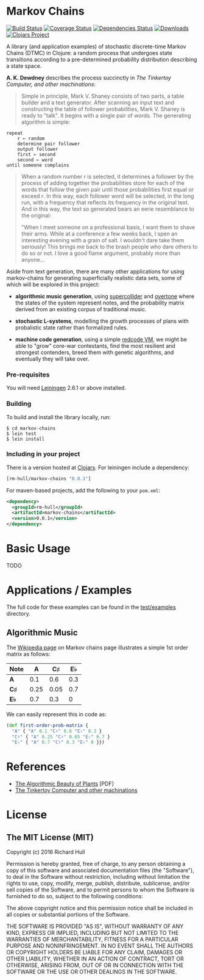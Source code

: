 # Markov Chains

[![Build Status](https://travis-ci.org/rm-hull/markov-chains.svg?branch=master)](http://travis-ci.org/rm-hull/markov-chains) [![Coverage Status](https://coveralls.io/repos/rm-hull/markov-chains/badge.svg?branch=master)](https://coveralls.io/r/rm-hull/markov-chains?branch=master) [![Dependencies Status](https://jarkeeper.com/rm-hull/markov-chains/status.svg)](https://jarkeeper.com/rm-hull/markov-chains) [![Downloads](https://jarkeeper.com/rm-hull/markov-chains/downloads.svg)](https://jarkeeper.com/rm-hull/markov-chains) [![Clojars Project](https://img.shields.io/clojars/v/rm-hull/markov-chains.svg)](https://clojars.org/rm-hull/markov-chains)

A library (and application examples) of stochastic discrete-time Markov Chains (DTMC) in Clojure:
a random process that undergoes state transitions according to a pre-determined probability distribution
describing a state space.

**A. K. Dewdney** describes the process succinctly in _The Tinkertoy Computer, and other machinations_:

> Simple in principle, Mark V. Shaney consists of two parts, a table builder and a text generator.
> After scanning an input text and constructing the table of follower probabilities, Mark V. Shaney
> is ready to "talk". It begins with a single pair of words. The generating algorithm is simple:

    repeat
        r ← random
        determine pair follower
        output follower
        first ← second
        second ← word
    until someone complains

> When a random number _r_ is selected, it determines a follower by the process of adding together
> the probabilities store for each of the words that follow the given pair until those probabilities
> first equal or exceed _r_. In this way, each follower word will be selected, in the long run, with
> a frequency that reflects its frequency in the original text. And in this way, the text so generated
> bears an eerie resemblance to the original:
>
> "When I meet someone on a professional basis, I want them to shave their arms. While at a conference
> a few weeks back, I spen an interesting evening with a grain of salt. I wouldn't dare take them
> seriously! This brings me back to the brash people who dare others to do so or not. I love a good
> flame argument, probably more than anyone...

Aside from text generation, there are many other applications for using markov-chains for generating
superficially realistic data sets, some of which will be explored in this project:

* **algorithmic music generation**, using [supercollider](http://supercollider.github.io/) and
  [overtone](http://overtone.github.io/) where the states of the system represent notes, and the
  probability matrix derived from an existing corpus of traditional music.

* **stochastic L-systems**, modelling the growth processes of plans with probalistic
  state rather than formalized rules.

* **machine code generation**, using a simple [redcode VM](https://github.com/rm-hull/corewar),
  we might be able to "grow" core-war contestants, find the most resilient and strongest contenders,
  breed them with genetic algorithms, and eventually they will take over.

### Pre-requisites

You will need [Leiningen](https://github.com/technomancy/leiningen) 2.6.1 or above installed.

### Building

To build and install the library locally, run:

    $ cd markov-chains
    $ lein test
    $ lein install

### Including in your project

There is a version hosted at [Clojars](https://clojars.org/rm-hull/markov-chains).
For leiningen include a dependency:

```clojure
[rm-hull/markov-chains "0.0.1"]
```

For maven-based projects, add the following to your `pom.xml`:

```xml
<dependency>
  <groupId>rm-hull</groupId>
  <artifactId>markov-chains</artifactId>
  <version>0.0.1</version>
</dependency>
```

# Basic Usage

TODO

# Applications / Examples

The full code for these examples can be found in the [test/examples](https://github.com/rm-hull/markov-chains/blob/master/test/examples) directory.

## Algorithmic Music

The [Wikipedia page](https://en.wikipedia.org/wiki/Markov_chain#Music) on Markov chains page
illustrates a simple 1st order matrix as follows:

| Note   | A    | C♯   | E♭  |
|--------|------|------|-----|
| **A**  | 0.1  | 0.6  | 0.3 |
| **C♯** | 0.25 | 0.05 | 0.7 |
| **E♭** | 0.7  | 0.3  | 0   |

We can easily represent this in code as:

```clojure
(def first-order-prob-matrix {
  "A" { "A" 0.1 "C♯" 0.6 "E♭" 0.3 }
  "C♯" { "A" 0.25 "C♯" 0.05 "E♭" 0.7 }
  "E♭" { "A" 0.7 "C♯" 0.3 "E♭" 0 }})
```

# References

* [The Algorithmic Beauty of Plants](http://algorithmicbotany.org/papers/abop/abop.pdf) [PDF]
* [The Tinkertoy Computer and other machinations](https://www.amazon.co.uk/Tinkertoy-Computer-Other-Machinations-Recreations/dp/B019L537LS/)

# License

## The MIT License (MIT)

Copyright (c) 2016 Richard Hull

Permission is hereby granted, free of charge, to any person obtaining a copy
of this software and associated documentation files (the "Software"), to deal
in the Software without restriction, including without limitation the rights
to use, copy, modify, merge, publish, distribute, sublicense, and/or sell
copies of the Software, and to permit persons to whom the Software is
furnished to do so, subject to the following conditions:

The above copyright notice and this permission notice shall be included in all
copies or substantial portions of the Software.

THE SOFTWARE IS PROVIDED "AS IS", WITHOUT WARRANTY OF ANY KIND, EXPRESS OR
IMPLIED, INCLUDING BUT NOT LIMITED TO THE WARRANTIES OF MERCHANTABILITY,
FITNESS FOR A PARTICULAR PURPOSE AND NONINFRINGEMENT. IN NO EVENT SHALL THE
AUTHORS OR COPYRIGHT HOLDERS BE LIABLE FOR ANY CLAIM, DAMAGES OR OTHER
LIABILITY, WHETHER IN AN ACTION OF CONTRACT, TORT OR OTHERWISE, ARISING FROM,
OUT OF OR IN CONNECTION WITH THE SOFTWARE OR THE USE OR OTHER DEALINGS IN THE
SOFTWARE.

